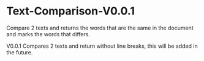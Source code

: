 # Text-Comparison-V0.0.1
Compare 2 texts and returns the words that are the same in the document and marks the words that differs.

V0.0.1
Compares 2 texts and return without line breaks, this will be added in the future.
